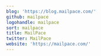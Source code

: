 ```yaml
---
blog: 'https://blog.mailpace.com/'
github: mailpace
logohandle: mailpace
sort: mailpace
title: MailPace
twitter: MailPace
website: 'https://mailpace.com/'
---
```

